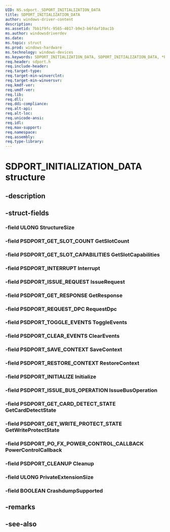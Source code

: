 ```yaml
---
UID: NS.sdport._SDPORT_INITIALIZATION_DATA
title: SDPORT_INITIALIZATION_DATA
author: windows-driver-content
description: 
ms.assetid: 7bb1f9fc-9565-4017-b9e3-b6fdaf10ac1b
ms.author: windowsdriverdev
ms.date: 
ms.topic: struct
ms.prod: windows-hardware
ms.technology: windows-devices
ms.keywords: SDPORT_INITIALIZATION_DATA, SDPORT_INITIALIZATION_DATA, *PSDPORT_INITIALIZATION_DATA
req.header: sdport.h
req.include-header:
req.target-type:
req.target-min-winverclnt:
req.target-min-winversvr:
req.kmdf-ver:
req.umdf-ver:
req.lib:
req.dll:
req.ddi-compliance:
req.alt-api:
req.alt-loc:
req.unicode-ansi:
req.idl:
req.max-support:
req.namespace:
req.assembly:
req.type-library:
---
```


# SDPORT_INITIALIZATION_DATA structure

## -description



## -struct-fields

### -field ULONG StructureSize			
 	
### -field PSDPORT_GET_SLOT_COUNT GetSlotCount			
 	
### -field PSDPORT_GET_SLOT_CAPABILITIES GetSlotCapabilities			
 	
### -field PSDPORT_INTERRUPT Interrupt			
 	
### -field PSDPORT_ISSUE_REQUEST IssueRequest			
 	
### -field PSDPORT_GET_RESPONSE GetResponse			
 	
### -field PSDPORT_REQUEST_DPC RequestDpc			
 	
### -field PSDPORT_TOGGLE_EVENTS ToggleEvents			
 	
### -field PSDPORT_CLEAR_EVENTS ClearEvents			
 	
### -field PSDPORT_SAVE_CONTEXT SaveContext			
 	
### -field PSDPORT_RESTORE_CONTEXT RestoreContext			
 	
### -field PSDPORT_INITIALIZE Initialize			
 	
### -field PSDPORT_ISSUE_BUS_OPERATION IssueBusOperation			
 	
### -field PSDPORT_GET_CARD_DETECT_STATE GetCardDetectState			
 	
### -field PSDPORT_GET_WRITE_PROTECT_STATE GetWriteProtectState			
 	
### -field PSDPORT_PO_FX_POWER_CONTROL_CALLBACK PowerControlCallback			
 	
### -field PSDPORT_CLEANUP Cleanup			
 	
### -field ULONG PrivateExtensionSize			
 	
### -field BOOLEAN CrashdumpSupported			
 	
## -remarks

## -see-also
